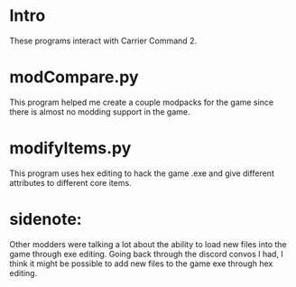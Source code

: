 # Intro
These programs interact with Carrier Command 2.

# modCompare.py
This program helped me create a couple modpacks for the game since there is almost no modding support in the game.

# modifyItems.py
This program uses hex editing to hack the game .exe and give different attributes to different core items.

# sidenote:
Other modders were talking a lot about the ability to load new files into the game through exe editing. Going back through the discord convos I had, I think it might be possible to add new files to the game exe through hex editing.
